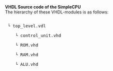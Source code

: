 <b>VHDL Source code of the SimpleCPU </b>
<br>The hierarchy of these VHDL-modules is as follows:

<pre class="tab">
<br> └ top_level.vdl
<br>&nbsp;   └ control_unit.vhd
<br>&nbsp;   └ ROM.vhd
<br>&nbsp;   └ RAM.vhd
<br>&nbsp;   └ ALU.vhd
</pre>
